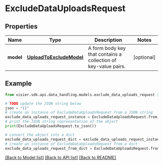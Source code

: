 # ExcludeDataUploadsRequest


## Properties

Name | Type | Description | Notes
------------ | ------------- | ------------- | -------------
**model** | [**UploadToExcludeModel**](UploadToExcludeModel.md) | A form body key that contains a collection of key-value pairs. | [optional] 

## Example

```python
from visier.sdk.api.data_handling.models.exclude_data_uploads_request import ExcludeDataUploadsRequest

# TODO update the JSON string below
json = "{}"
# create an instance of ExcludeDataUploadsRequest from a JSON string
exclude_data_uploads_request_instance = ExcludeDataUploadsRequest.from_json(json)
# print the JSON string representation of the object
print(ExcludeDataUploadsRequest.to_json())

# convert the object into a dict
exclude_data_uploads_request_dict = exclude_data_uploads_request_instance.to_dict()
# create an instance of ExcludeDataUploadsRequest from a dict
exclude_data_uploads_request_from_dict = ExcludeDataUploadsRequest.from_dict(exclude_data_uploads_request_dict)
```
[[Back to Model list]](../README.md#documentation-for-models) [[Back to API list]](../README.md#documentation-for-api-endpoints) [[Back to README]](../README.md)


